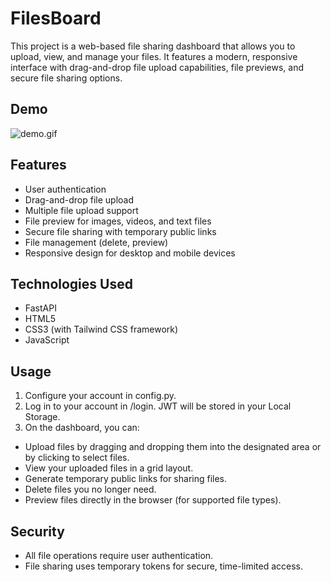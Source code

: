 # FilesBoard

This project is a web-based file sharing dashboard that allows you to upload, view, and manage your files. It features a modern, responsive interface with drag-and-drop file upload capabilities, file previews, and secure file sharing options.

## Demo

![demo.gif](.github/demo.gif)

## Features

- User authentication
- Drag-and-drop file upload
- Multiple file upload support
- File preview for images, videos, and text files
- Secure file sharing with temporary public links
- File management (delete, preview)
- Responsive design for desktop and mobile devices

## Technologies Used

- FastAPI
- HTML5
- CSS3 (with Tailwind CSS framework)
- JavaScript

## Usage

1. Configure your account in config.py.
2. Log in to your account in /login. JWT will be stored in your Local Storage.
3. On the dashboard, you can:
- Upload files by dragging and dropping them into the designated area or by clicking to select files.
- View your uploaded files in a grid layout.
- Generate temporary public links for sharing files.
- Delete files you no longer need.
- Preview files directly in the browser (for supported file types).

## Security

- All file operations require user authentication.
- File sharing uses temporary tokens for secure, time-limited access.
